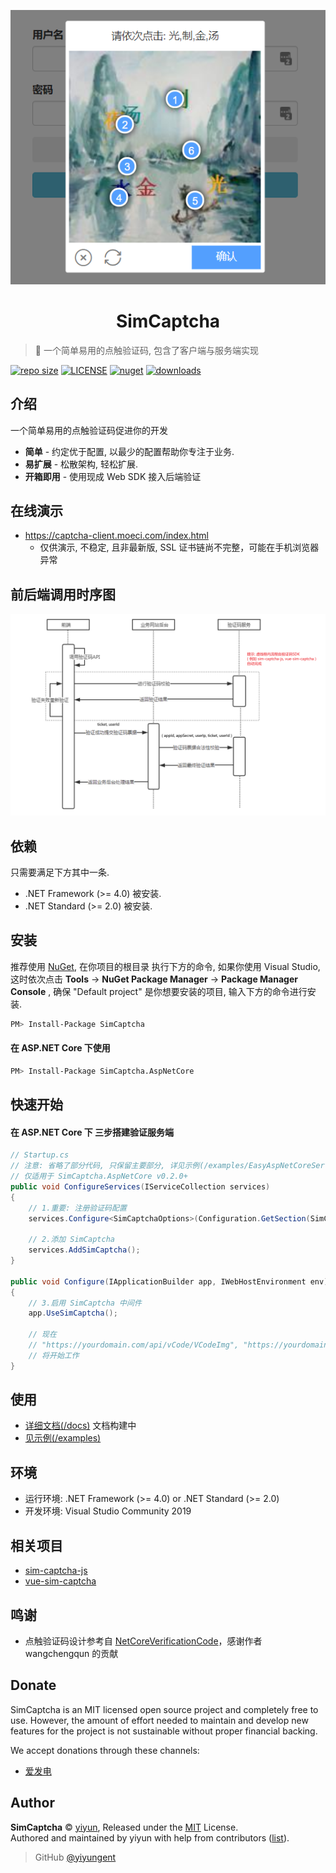 <p align="center">
<img src="docs/.vuepress/public/images/logo.png" alt="SimCaptcha">
</p>
<h1 align="center">SimCaptcha</h1>

> :cake: 一个简单易用的点触验证码, 包含了客户端与服务端实现

[![repo size](https://img.shields.io/github/repo-size/yiyungent/SimCaptcha.svg?style=flat)]()
[![LICENSE](https://img.shields.io/github/license/yiyungent/SimCaptcha.svg?style=flat)](https://github.com/yiyungent/SimCaptcha/blob/master/LICENSE)
[![nuget](https://img.shields.io/nuget/v/SimCaptcha.svg?style=flat)](https://www.nuget.org/packages/SimCaptcha/)
[![downloads](https://img.shields.io/nuget/dt/SimCaptcha.svg?style=flat)](https://www.nuget.org/packages/SimCaptcha/)

<!-- [English](README_en.md) -->

## 介绍

一个简单易用的点触验证码促进你的开发

- **简单** - 约定优于配置, 以最少的配置帮助你专注于业务.
- **易扩展** - 松散架构, 轻松扩展.
- **开箱即用** - 使用现成 Web SDK 接入后端验证

## 在线演示

- https://captcha-client.moeci.com/index.html
  - 仅供演示, 不稳定, 且非最新版, SSL 证书链尚不完整，可能在手机浏览器异常

## 前后端调用时序图

<img src="docs/.vuepress/public/images/time.png">

## 依赖

只需要满足下方其中一条.

- .NET Framework (>= 4.0) 被安装.
- .NET Standard (>= 2.0) 被安装.

## 安装

推荐使用 [NuGet](https://www.nuget.org/packages/SimCaptcha), 在你项目的根目录 执行下方的命令, 如果你使用 Visual Studio, 这时依次点击 **Tools** -> **NuGet Package Manager** -> **Package Manager Console** , 确保 "Default project" 是你想要安装的项目, 输入下方的命令进行安装.

```bash
PM> Install-Package SimCaptcha
```

#### 在 ASP.NET Core 下使用

```bash
PM> Install-Package SimCaptcha.AspNetCore
```

## 快速开始

#### 在 ASP.NET Core 下 三步搭建验证服务端

```csharp
// Startup.cs 
// 注意: 省略了部分代码, 只保留主要部分, 详见示例(/examples/EasyAspNetCoreService)
// 仅适用于 SimCaptcha.AspNetCore v0.2.0+
public void ConfigureServices(IServiceCollection services)
{
    // 1.重要: 注册验证码配置
    services.Configure<SimCaptchaOptions>(Configuration.GetSection(SimCaptchaOptions.SimCaptcha));

    // 2.添加 SimCaptcha
    services.AddSimCaptcha();
}

public void Configure(IApplicationBuilder app, IWebHostEnvironment env)
{
    // 3.启用 SimCaptcha 中间件
    app.UseSimCaptcha();

    // 现在
    // "https://yourdomain.com/api/vCode/VCodeImg", "https://yourdomain.com/api/vCode/VCodeCheck", "https://yourdomain.com/api/vCode/TicketVerify"
    // 将开始工作
}
```

## 使用

- [详细文档(/docs)](https://yiyungent.github.io/SimCaptcha "在线文档") 文档构建中
- [见示例(/examples)](https://github.com/yiyungent/SimCaptcha/tree/master/examples)

## 环境

- 运行环境: .NET Framework (>= 4.0) or .NET Standard (>= 2.0)
- 开发环境: Visual Studio Community 2019

## 相关项目

- [sim-captcha-js](https://github.com/yiyungent/sim-captcha-js)
- [vue-sim-captcha](https://github.com/yiyungent/vue-sim-captcha)

## 鸣谢

- 点触验证码设计参考自 <a href="https://github.com/wangchengqun/NetCoreVerificationCode" target="_blank">NetCoreVerificationCode</a>，感谢作者 wangchengqun 的贡献

## Donate

SimCaptcha is an MIT licensed open source project and completely free to use. However, the amount of effort needed to maintain and develop new features for the project is not sustainable without proper financial backing.

We accept donations through these channels:

- <a href="https://afdian.net/@yiyun" target="_blank">爱发电</a>

## Author

**SimCaptcha** © [yiyun](https://github.com/yiyungent), Released under the [MIT](./LICENSE) License.<br>
Authored and maintained by yiyun with help from contributors ([list](https://github.com/yiyungent/SimCaptcha/contributors)).

> GitHub [@yiyungent](https://github.com/yiyungent)
